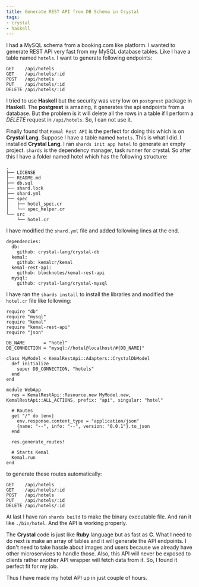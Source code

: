 ```yaml
---
title: Generate REST API from DB Schema in Crystal
tags:
- crystal
- haskell
---
```


I had a MySQL schema from a booking.com like platform. I wanted to generate REST API very fast from my MySQL database tables. Like I have a table named `hotels`. I want to generate following endpoints:

```
GET    /api/hotels
GET    /api/hotels/:id
POST   /api/hotels
PUT    /api/hotels/:id
DELETE /api/hotels/:id
```


I tried to use **Haskell** but the security was very low on `postgrest` package in **Haskell**.  The **postgrest** is amazing, it generates the api endpoints from a database. But the problem is it will delete all the rows in a table if I perform a *DELETE* request in `/api/hotels`. So, I can not use it.

Finally found that `Kemal Rest API` is the perfect for doing this which is on **Crystal Lang**. Suppose I have a table named `hotels`. This is what I did. I installed **Crystal Lang**. I ran `shards init app hotel` to generate an empty project. `shards` is the dependency manager, task runner for crystal. So after this I have a folder named hotel which has the following structure:
```
.
├── LICENSE
├── README.md
├── db.sql
├── shard.lock
├── shard.yml
├── spec
│   ├── hotel_spec.cr
│   └── spec_helper.cr
└── src
    └── hotel.cr
```

I have modified the `shard.yml` file and added following lines at the end.

```
dependencies:
  db:
    github: crystal-lang/crystal-db
  kemal:
    github: kemalcr/kemal
  kemal-rest-api:
    github: blocknotes/kemal-rest-api
  mysql:
    github: crystal-lang/crystal-mysql
```

I have ran the `shards install` to install the libraries and modified the `hotel.cr` file like following:

```crystal
require "db"
require "mysql"
require "kemal"
require "kemal-rest-api"
require "json"

DB_NAME       = "hotel"
DB_CONNECTION = "mysql://hotel@localhost/#{DB_NAME}"

class MyModel < KemalRestApi::Adapters::CrystalDbModel
  def initialize
    super DB_CONNECTION, "hotels"
  end
end

module WebApp
  res = KemalRestApi::Resource.new MyModel.new, KemalRestApi::ALL_ACTIONS, prefix: "api", singular: "hotel"

  # Routes
  get "/" do |env|
    env.response.content_type = "application/json"
    {name: "--", info: "--", version: "0.0.1"}.to_json
  end

  res.generate_routes!

  # Starts Kemal
  Kemal.run
end

```

to generate these routes automatically:
```
GET    /api/hotels
GET    /api/hotels/:id
POST   /api/hotels
PUT    /api/hotels/:id
DELETE /api/hotels/:id
```

At last I have ran `shards build` to make the binary executable file. And ran it like `./bin/hotel`. And the API is working properly.

The **Crystal** code is just like **Ruby** language but as fast as **C**. What I need to do next is make an array of tables and it will generate the API endpoints. I don't need to take hassle about images and users because we already have other microservices to handle those. Also, this API will never be exposed to clients rather another API wrapper will fetch data from it. So, I found it perfect fit for my job.

Thus I have made my hotel API up in just couple of hours.